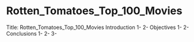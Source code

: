 # Rotten_Tomatoes_Top_100_Movies
Title: Rotten_Tomatoes_Top_100_Movies
Introduction
1- 
2- 
Objectives
1- 
2-
Conclusions
1- 
2- 
3-
